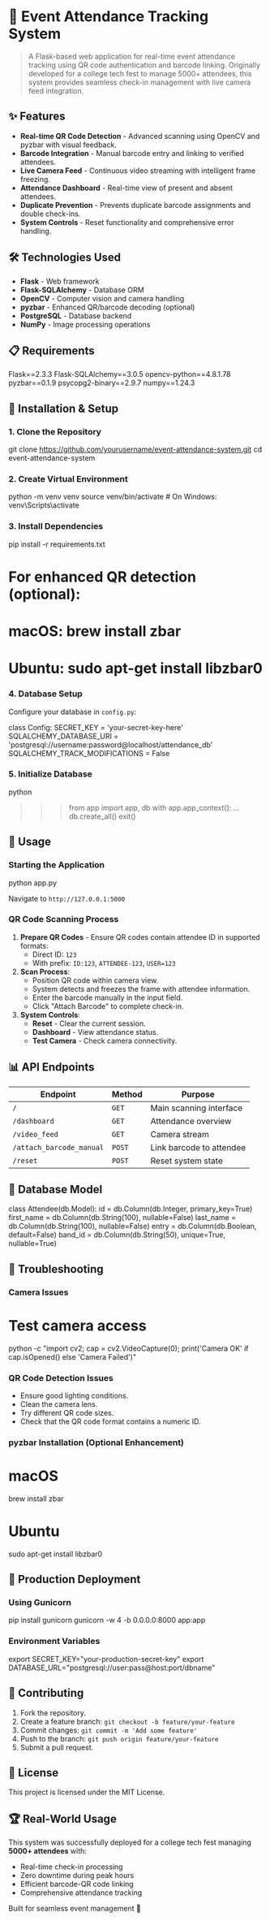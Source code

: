 # 🎫 Event Attendance Tracking System

> A Flask-based web application for real-time event attendance tracking using QR code authentication and barcode linking. Originally developed for a college tech fest to manage 5000+ attendees, this system provides seamless check-in management with live camera feed integration.

## ✨ Features

* **Real-time QR Code Detection** - Advanced scanning using OpenCV and pyzbar with visual feedback.
* **Barcode Integration** - Manual barcode entry and linking to verified attendees.
* **Live Camera Feed** - Continuous video streaming with intelligent frame freezing.
* **Attendance Dashboard** - Real-time view of present and absent attendees.
* **Duplicate Prevention** - Prevents duplicate barcode assignments and double check-ins.
* **System Controls** - Reset functionality and comprehensive error handling.

## 🛠️ Technologies Used

* **Flask** - Web framework
* **Flask-SQLAlchemy** - Database ORM
* **OpenCV** - Computer vision and camera handling
* **pyzbar** - Enhanced QR/barcode decoding (optional)
* **PostgreSQL** - Database backend
* **NumPy** - Image processing operations

## 📋 Requirements

Flask==2.3.3
Flask-SQLAlchemy==3.0.5
opencv-python==4.8.1.78
pyzbar==0.1.9
psycopg2-binary==2.9.7
numpy==1.24.3

## 🚀 Installation & Setup

### 1. Clone the Repository

git clone https://github.com/yourusername/event-attendance-system.git
cd event-attendance-system

### 2. Create Virtual Environment

python -m venv venv
source venv/bin/activate  # On Windows: venv\Scripts\activate

### 3. Install Dependencies

pip install -r requirements.txt

# For enhanced QR detection (optional):
# macOS: brew install zbar
# Ubuntu: sudo apt-get install libzbar0

### 4. Database Setup

Configure your database in `config.py`:

class Config:
    SECRET_KEY = 'your-secret-key-here'
    SQLALCHEMY_DATABASE_URI = 'postgresql://username:password@localhost/attendance_db'
    SQLALCHEMY_TRACK_MODIFICATIONS = False

### 5. Initialize Database

python
>>> from app import app, db
>>> with app.app_context():
...     db.create_all()
>>> exit()

## 🎯 Usage

### Starting the Application

python app.py

Navigate to `http://127.0.0.1:5000`

### QR Code Scanning Process

1.  **Prepare QR Codes** - Ensure QR codes contain attendee ID in supported formats:
    * Direct ID: `123`
    * With prefix: `ID:123`, `ATTENDEE-123`, `USER=123`
2.  **Scan Process**:
    * Position QR code within camera view.
    * System detects and freezes the frame with attendee information.
    * Enter the barcode manually in the input field.
    * Click "Attach Barcode" to complete check-in.
3.  **System Controls**:
    * **Reset** - Clear the current session.
    * **Dashboard** - View attendance status.
    * **Test Camera** - Check camera connectivity.

## 📊 API Endpoints

| Endpoint                 | Method | Purpose                       |
| ------------------------ | ------ | ----------------------------- |
| `/`                      | `GET`  | Main scanning interface       |
| `/dashboard`             | `GET`  | Attendance overview           |
| `/video_feed`            | `GET`  | Camera stream                 |
| `/attach_barcode_manual` | `POST` | Link barcode to attendee      |
| `/reset`                 | `POST` | Reset system state            |

## 🔧 Database Model

class Attendee(db.Model):
    id = db.Column(db.Integer, primary_key=True)
    first_name = db.Column(db.String(100), nullable=False)
    last_name = db.Column(db.String(100), nullable=False)
    entry = db.Column(db.Boolean, default=False)
    band_id = db.Column(db.String(50), unique=True, nullable=True)

## 🐛 Troubleshooting

### Camera Issues

# Test camera access
python -c "import cv2; cap = cv2.VideoCapture(0); print('Camera OK' if cap.isOpened() else 'Camera Failed')"

### QR Code Detection Issues

* Ensure good lighting conditions.
* Clean the camera lens.
* Try different QR code sizes.
* Check that the QR code format contains a numeric ID.

### pyzbar Installation (Optional Enhancement)

# macOS
brew install zbar

# Ubuntu
sudo apt-get install libzbar0

## 🚀 Production Deployment

### Using Gunicorn

pip install gunicorn
gunicorn -w 4 -b 0.0.0.0:8000 app:app

### Environment Variables

export SECRET_KEY="your-production-secret-key"
export DATABASE_URL="postgresql://user:pass@host:port/dbname"

## 🤝 Contributing

1.  Fork the repository.
2.  Create a feature branch: `git checkout -b feature/your-feature`
3.  Commit changes: `git commit -m 'Add some feature'`
4.  Push to the branch: `git push origin feature/your-feature`
5.  Submit a pull request.

## 📄 License

This project is licensed under the MIT License.

## 🏆 Real-World Usage

This system was successfully deployed for a college tech fest managing **5000+ attendees** with:

* Real-time check-in processing
* Zero downtime during peak hours
* Efficient barcode-QR code linking
* Comprehensive attendance tracking

Built for seamless event management 🎉
